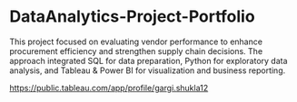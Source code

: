 # DataAnalytics-Project-Portfolio
This project focused on evaluating vendor performance to enhance procurement efficiency and strengthen supply chain decisions. The approach integrated SQL for data preparation, Python for exploratory data analysis, and Tableau &amp; Power BI for visualization and business reporting.

https://public.tableau.com/app/profile/gargi.shukla12

